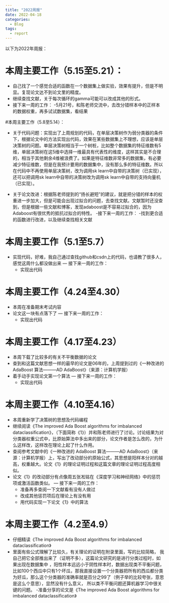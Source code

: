 ```yaml
---
title: "2022周报"
date: 2022-04-18
categories:
  - Blog
tags:
  - report
---
```


以下为2022年周报：
# 本周主要工作（5.15至5.21）：
- 自己找了一个感觉合适的函数在一个数据集上做实验，效果有提升，但是不明显。复现论文达不到论文里的精度。
- 继续查找文献，关于每次循环的gamma可能可以改成其他的形式。
- 接下来一周的工作：
   -5月21号，和陈老师交流中，去改分错样本中的正样本的数据权重，再多试试数据集，看结果

#本周主要工作（5.8至5.14）：
- 关于代码问题：实现出了上周规划的代码，在单层决策树作为弱分类器的条件下，根据论文中的方法实现出代码，效果在某些数据集上不理想，应该是单层决策树的问题。单层决策树相当于一个树桩，比如整个数据集的特征维数有5维，单层决策树在这5维中选择一维最具有代表性的维度，这样其实是不合理的，相当于其他剩余4维被浪费了。如果是特征维数非常多的数据集，有必要减少特征维数，但是在我预计要用的数据集中，没有那么多的特征维数。所以在代码中不再使用单层决策树，改为调用sk learn中自带的决策树（已实现），还可以把调用sk learn中自带的决策树改为调用sk learn中自带的支持向量机（已实现）。

- 关于论文改进：根据陈老师提到的“扬长避短”的建议，就是把分错的样本的权重进一步加大，但是可能会出现过拟合的问题，去查找文献。文献暂时还没查到，但是根据一些文献和博客，发现adaboost是不容易过拟合的，因为Adaboost有很优秀的抵抗过拟合的特性。
-接下来一周的工作：
  -找到更合适的函数进行改进，以及继续查找相关文献 
# 本周主要工作（5.1至5.7）
- 实现代码，好难，我自己通过查找github和csdn上的代码，也请教了很多人，感觉这周什么都没做出来
— 接下来一周的工作：
   - 实现出代码




# 本周主要工作（4.24至4.30）
- 本周在准备期末考试内容
- 论文这一块有点落下了
— 接下来一周的工作：
   - 实现出代码



# 本周主要工作（4.17至4.23）
- 本周下载了比较多的有关不平衡数据的论文
- 查到和这篇文献思想一样的最早的论文是06年的，上周提到过的《一种改进的 AdaBoost 算法———AD AdaBoost》（来源：计算机学报）
- 着手动手实现论文第一个算法
— 接下来一周的工作：
   - 实现出代码
   

# 本周主要工作（4.10至4.16）
- 本周重新学了决策树的思想及代码编程
- 继续阅读《The improved Ada Boost algorithms for imbalanced dataclassiﬁcation》，（下面简称《1》）并和陈老师进行了讨论。讨论结果为对分类器权重公式中，比原始算法中多出来的部分，论文作者是怎么改的，为什么这样改，这样改在理论上起了什么作用。
- 查阅参考文献中的《一种改进的 AdaBoost 算法———AD AdaBoost》（来源：计算机学报）上，写出了改动部分的原始公式，其思想是阳样本分对的越高，权重越大。论文《1》的理论证明过程和这篇文章的理论证明过程高度相似。
- 论文《1》的改动部分有点像周五张凇铭在《深度学习和神经网络》中的惩罚项或激活函数类似。
— 接下来一周的工作：
   - 准备再多查阅一下文献看有没有人做过
   - 改成其他惩罚项后在理论上有没有用
   - 用代码实现一下论文《1》中的算法



# 本周主要工作（4.2至4.9）
- 仔细精读《The improved Ada Boost algorithms for imbalanced dataclassiﬁcation》
- 里面有些公式理解了比较久，有关理论的证明在附录里面，写的比较简略，
我自己把它全部推出来了（证明不多），这篇论文研究的是进行分类过程时，如果出现在数据集中
，阳性样本远远小于阴性样本时，数据出现类不平衡问题，比如100个西瓜中只有1个坏瓜，那我直接设置一个分类器把所有的西瓜都分类为好瓜，那么这个分类器的准确率就是百分之99了（例子举的比较夸张，意思是这么个意思），显然没有什么意义，
所以类不平衡问题还算机器学习中很关键的问题。
-准备分享的论文是《The improved Ada Boost algorithms for imbalanced dataclassiﬁcation》

